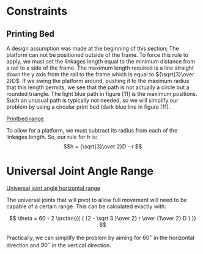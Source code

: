 Constraints
===========

Printing Bed
------------
A design assumption was made at the beginning of this section; The platform can not be positioned outside of the frame. To force this rule to apply, we must set the linkages length equal to the minimum distance from a rail to a side of the frame. The maximum length required is a line straight down the y axis from the rail to the frame which is equal to ${\sqrt{3}\over 2}D$. If we swing the platform around, pushing it to the maximum radius that this length permits, we see that the path is not actually a circle but a rounded triangle. The light blue path in figure [11] is the maximum positions. Such an unusual path is typically not needed, so we will simplify our problem by using a circular print bed (dark blue line in figure [11].

[Printbed range](/img/top-view-printbed_diagram.svg)

To allow for a platform, we must subtract its radius from each of the linkages length. So, our rule for $h$ is:
$$h = {\sqrt{3}\over 2}D - r $$

Universal Joint Angle Range
===========================


[Universal joint angle horizontal range](/img/top-view-angle_diagram.svg)

The universal joints that will pivot to allow full movement will need to be capable of a certain range. This can be calculated exactly with:

$$ \theta = 60 - 2 \arctan{({  { {2 - \sqrt 3 }\over 2} r  \over  {1\over 2} D   } )} $$

Practically, we can simplify the problem by aiming for $60^{\circ}$ in the horizontal direction and $90^{\circ}$ in the vertical direction.

